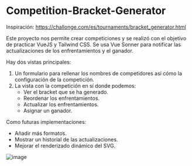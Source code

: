 # Competition-Bracket-Generator

Inspiración: https://challonge.com/es/tournaments/bracket_generator.html

Este proyecto nos permite crear competiciones y se realizó con el objetivo de practicar VueJS y Tailwind CSS.
Se usa Vue Sonner para notificar las actualizaciones de los enfrentamientos y el ganador.

Hay dos vistas principales:

1. Un formulario para rellenar los nombres de competidores así cómo la configuración de la competición.
2. La vista con la competición en sí donde podemos:
    - Ver el bracket que se ha generado.
    - Reordenar los enfrentamientos.
    - Actualizar los enfrentamientos.
    - Asignar un ganador.

Como futuras implementaciones:
- Añadir más formatos.
- Mostrar un historial de las actualizaciones.
- Mejorar el renderizado dinámico del SVG.


![image](https://github.com/user-attachments/assets/c079cbb6-1458-4d2e-a2ca-471ec39e6219)

